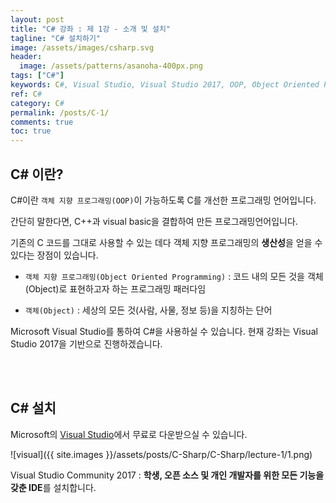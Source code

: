 ```yaml
---
layout: post
title: "C# 강좌 : 제 1강 - 소개 및 설치"
tagline: "C# 설치하기"
image: /assets/images/csharp.svg
header:
  image: /assets/patterns/asanoha-400px.png
tags: ["C#"]
keywords: C#, Visual Studio, Visual Studio 2017, OOP, Object Oriented Programming
ref: C#
category: C#
permalink: /posts/C-1/
comments: true
toc: true
---
```


## C# 이란?

C#이란 `객체 지향 프로그래밍(OOP)`이 가능하도록 C를 개선한 프로그래밍 언어입니다.

간단히 말한다면, C++과 visual basic을 결합하여 만든 프로그래밍언어입니다.

기존의 C 코드를 그대로 사용할 수 있는 데다 객체 지향 프로그래밍의 **생산성**을 얻을 수 있다는 장점이 있습니다.

- `객체 지향 프로그래밍(Object Oriented Programming)` : 코드 내의 모든 것을 객체(Object)로 표현하고자 하는 프로그래밍 패러다임

- `객체(Object)` : 세상의 모든 것(사람, 사물, 정보 등)을 지칭하는 단어

Microsoft Visual Studio를 통하여 C#을 사용하실 수 있습니다. 현재 강좌는 Visual Studio 2017을 기반으로 진행하겠습니다.

<br>
<br>

## C# 설치

Microsoft의 [Visual Studio][download]에서 무료로 다운받으실 수 있습니다.

![visual]({{ site.images }}/assets/posts/C-Sharp/C-Sharp/lecture-1/1.png)

Visual Studio Community 2017 : **학생, 오픈 소스 및 개인 개발자를 위한 모든 기능을 갖춘 IDE**를 설치합니다.


[download]: https://www.visualstudio.com/ko/
